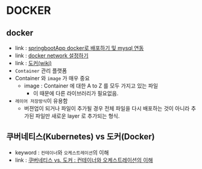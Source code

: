 # DOCKER

## docker
- link : [springbootApp docker로 배포하기 및 mysql 연동](https://galid1.tistory.com/726)
- link : [docker network 설정하기](https://galid1.tistory.com/723)
- link : [도커(wiki)](https://ko.wikipedia.org/wiki/%EB%8F%84%EC%BB%A4_(%EC%86%8C%ED%94%84%ED%8A%B8%EC%9B%A8%EC%96%B4))
- `Container` 관리 플랫폼 
- Container 와 `image` 가 매우 중요
    - image : Container 에 대한 A to Z 를 모두 가지고 있는 파일
        - 이 때문에 다른 라이브러리가 필요없음.
- `레이어 저장방식`이 유용함
    - 버젼업이 되거나 파일이 추가될 경우 전체 파일을 다시 배포하는 것이 아니라 추가된 파일만 새로운 layer 로 추가되는 형식.
    
## 쿠버네티스(Kubernetes) vs 도커(Docker)
- keyword : `컨테이너`와 `오케스트레이션`의 이해
- link : [쿠버네티스 vs. 도커 : 컨테이너와 오케스트레이션의 이해](http://www.itworld.co.kr/news/135282)